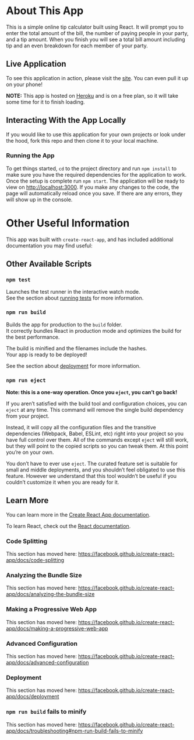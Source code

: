 # About This App

This is a simple online tip calculator built using React. It will prompt you to enter the total amount of the bill, the number of paying people in your party, and a tip amount. When you finish you will see a total bill amount including tip and an even breakdown for each member of your party.

## Live Application

To see this application in action, please visit the [site](https://online-tip-calculator.herokuapp.com/). You can even pull it up on your phone!

**NOTE:** This app is hosted on [Heroku](https://www.heroku.com/) and is on a free plan, so it will take some time for it to finish loading.

## Interacting With the App Locally

If you would like to use this application for your own projects or look under the hood, fork this repo and then clone it to your local machine.

### Running the App

To get things started, `cd` to the project directory and run `npm install` to make sure you have the required dependencies for the application to work. Once the setup is complete run `npm start`. The application will be ready to view on [http://localhost:3000](http://localhost:3000). If you make any changes to the code, the page will automatically reload once you save. If there are any errors, they will show up in the console.

# Other Useful Information

This app was built with `create-react-app`, and has included additional documentation you may find useful:

## Other Available Scripts

### `npm test`

Launches the test runner in the interactive watch mode.<br />
See the section about [running tests](https://facebook.github.io/create-react-app/docs/running-tests) for more information.

### `npm run build`

Builds the app for production to the `build` folder.<br />
It correctly bundles React in production mode and optimizes the build for the best performance.

The build is minified and the filenames include the hashes.<br />
Your app is ready to be deployed!

See the section about [deployment](https://facebook.github.io/create-react-app/docs/deployment) for more information.

### `npm run eject`

**Note: this is a one-way operation. Once you `eject`, you can’t go back!**

If you aren’t satisfied with the build tool and configuration choices, you can `eject` at any time. This command will remove the single build dependency from your project.

Instead, it will copy all the configuration files and the transitive dependencies (Webpack, Babel, ESLint, etc) right into your project so you have full control over them. All of the commands except `eject` will still work, but they will point to the copied scripts so you can tweak them. At this point you’re on your own.

You don’t have to ever use `eject`. The curated feature set is suitable for small and middle deployments, and you shouldn’t feel obligated to use this feature. However we understand that this tool wouldn’t be useful if you couldn’t customize it when you are ready for it.

## Learn More

You can learn more in the [Create React App documentation](https://facebook.github.io/create-react-app/docs/getting-started).

To learn React, check out the [React documentation](https://reactjs.org/).

### Code Splitting

This section has moved here: https://facebook.github.io/create-react-app/docs/code-splitting

### Analyzing the Bundle Size

This section has moved here: https://facebook.github.io/create-react-app/docs/analyzing-the-bundle-size

### Making a Progressive Web App

This section has moved here: https://facebook.github.io/create-react-app/docs/making-a-progressive-web-app

### Advanced Configuration

This section has moved here: https://facebook.github.io/create-react-app/docs/advanced-configuration

### Deployment

This section has moved here: https://facebook.github.io/create-react-app/docs/deployment

### `npm run build` fails to minify

This section has moved here: https://facebook.github.io/create-react-app/docs/troubleshooting#npm-run-build-fails-to-minify
